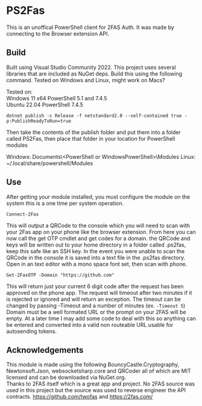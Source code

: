 # PS2Fas
This is an unoffical PowerShell client for 2FAS Auth.  It was made by connecting to the Browser extension API.

## Build
Built using Visual Studio Community 2022. This project uses several libraries that are included as NuGet deps.
Build this using the following command. Tested on Windows and Linux, might work on Macs?

Tested on:\
Windows 11 x64 PowerShell 5.1 and 7.4.5\
Ubuntu 22.04 PowerShell 7.4.5

```
dotnet publish -c Release -f netstandard2.0 --self-contained true -p:PublishReadyToRun=true
```

Then take the contents of the publish folder and put them into a folder called PS2Fas, then place that folder in
your location for PowerShell modules

Windows: Documents\\\<PowerShell or WindowsPowerShell>\\Modules
Linux: ~/.local/share/powershell/Modules

## Use
After getting your module installed, you must configure the module on the system this is a one time per system
operation.

```
Connect-2Fas
```

This will output a QRCode to the console which you will need to scan with your 2Fas app on your phone like
 the browser extension.  From here you can now call the get OTP cmdlet and get codes for a domain.
the QRCode and keys will be written out to your home directory in a folder called .ps2fas, keep this safe
like an SSH key.  In the event you were unable to scan the QRCode in the console it is saved into a text file in
the .ps2fas directory.  Open in an text editor with a mono space font set, then scan with phone.

```
Get-2FasOTP -Domain "https://github.com"
```

This will return just your current 6 digit code after the request has been approved on the phone app.
The request will timeout after two minutes if it is rejected or ignored and will return an exception.
The timeout can be changed by passing -Timeout and a number of minutes (ex. ```-Timeout 5```)  Domain
must be a well formated URL or the prompt on your 2FAS will be empty.  At a later time I may add some
code to deal with this so anything can be entered and converted into a valid non routeable URL usable for 
autosending tokens.

## Acknowledgements
This module is made using the following BouncyCastle.Cryptography, Newtonsoft.Json, websocketsharp.core and
QRCoder all of which are MIT licensed and can be downloaded via NuGet.org.\
Thanks to 2FAS itself which is a great app and project. No 2FAS source was used in this project but the source
was used to reverse engineer the API contracts.  https://github.com/twofas and https://2fas.com/
